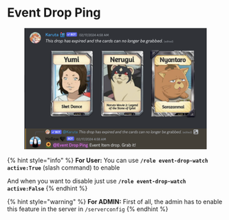 # Event Drop Ping

<figure><img src="../../.gitbook/assets/image (17).png" alt=""><figcaption></figcaption></figure>

{% hint style="info" %}
**For User:** You can use **`/role event-drop-watch active:True`** (slash command) to enable

And when you want to disable just use **`/role event-drop-watch active:False`**
{% endhint %}

{% hint style="warning" %}
**For ADMIN:** First of all, the admin has to enable this feature in the server in `/serverconfig`
{% endhint %}
